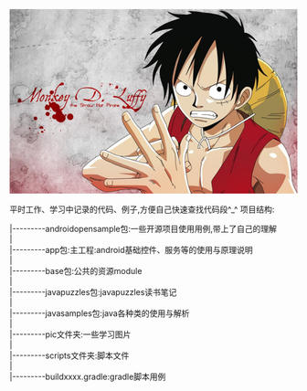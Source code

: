 <p align="center">
<img src="lufei.jpeg">
</p>

平时工作、学习中记录的代码、例子,方便自己快速查找代码段^_^
项目结构:

|---------androidopensample包:一些开源项目使用用例,带上了自己的理解  
|  
|---------app包:主工程:android基础控件、服务等的使用与原理说明  
|  
|---------base包:公共的资源module  
|  
|---------javapuzzles包:javapuzzles读书笔记  
|  
|---------javasamples包:java各种类的使用与解析  
|  
|---------pic文件夹:一些学习图片  
|  
|---------scripts文件夹:脚本文件  
|  
|---------buildxxxx.gradle:gradle脚本用例  
